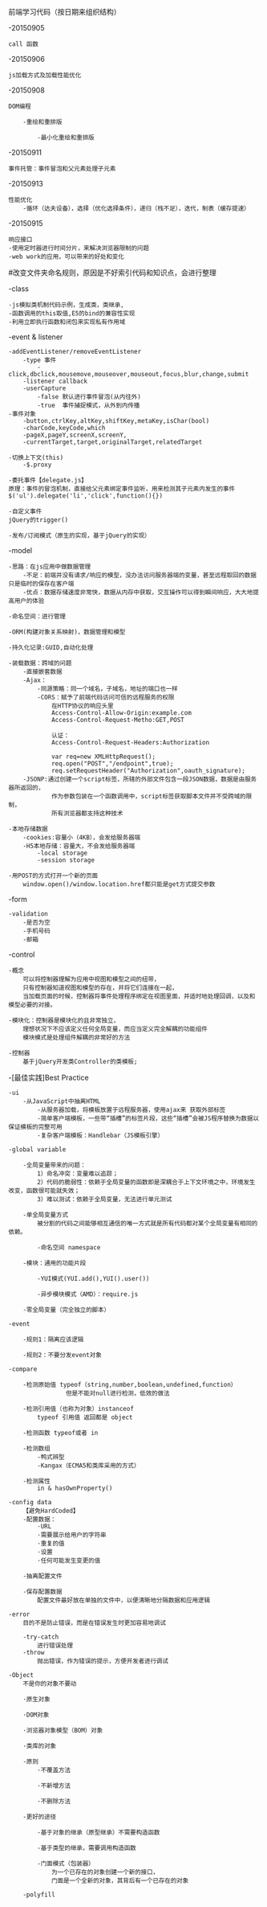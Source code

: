 前端学习代码（按日期来组织结构）

-20150905

	call 函数

-20150906

	js加载方式及加载性能优化

-20150908

	DOM编程

		-重绘和重排版

			-最小化重绘和重排版

-20150911

	事件托管：事件冒泡和父元素处理子元素

-20150913

	性能优化
		-循环（达夫设备），选择（优化选择条件），递归（栈不足），迭代，制表（缓存提速）

-20150915

	响应接口
	-使用定时器进行时间分片，来解决浏览器限制的问题
	-web work的应用，可以带来的好处和变化

#改变文件夹命名规则，原因是不好索引代码和知识点，会进行整理

-class

	-js模拟类机制代码示例，生成类，类继承,
	-函数调用的this取值,E5的bind的兼容性实现
	-利用立即执行函数和闭包来实现私有作用域

-event & listener

	-addEventListener/removeEventListener
		-type 事件
			-click,dbclick,mousemove,mouseover,mouseout,focus,blur,change,submit
		-listener callback
		-userCapture
			-false 默认进行事件冒泡(从内往外)
			-true  事件捕捉模式，从外到内传播
	-事件对象
		-button,ctrlKey,altKey,shiftKey,metaKey,isChar(bool)
		-charCode,keyCode,which
		-pageX,pageY,screenX,screenY,
		-currentTarget,target,originalTarget,relatedTarget

	-切换上下文(this)
		-$.proxy

	-委托事件【delegate.js】
	原理：事件的冒泡机制，直接给父元素绑定事件监听，用来检测其子元素内发生的事件
	$('ul').delegate('li','click',function(){})

	-自定义事件
	jQuery的trigger()

	-发布/订阅模式（原生的实现，基于jQuery的实现）

-model

	-思路：在js应用中做数据管理
		-不足：前端并没有请求/响应的模型，没办法访问服务器端的变量，甚至远程取回的数据只是临时的保存在客户端
		-优点：数据存储速度非常快，数据从内存中获取，交互操作可以得到瞬间响应，大大地提高用户的体验

	-命名空间：进行管理

	-ORM(构建对象关系映射)，数据管理和模型

	-持久化记录:GUID,自动化处理

	-装载数据：跨域的问题
		-直接嵌套数据
		-Ajax：
			-同源策略：同一个域名，子域名，地址的端口也一样
			-CORS：赋予了前端代码访问可信的远程服务的权限
				在HTTP协议的响应头里
				Access-Control-Allow-Origin:example.com
				Access-Control-Request-Metho:GET,POST

				认证：
				Access-Control-Request-Headers:Authorization

				var req=new XMLHttpRequest();
				req.open("POST","/endpoint",true);
				req.setRequestHeader("Authorization",oauth_signature);
		-JSONP:通过创建一个script标签，所辖的外部文件包含一段JSON数据，数据是由服务器所返回的，
				作为参数包装在一个函数调用中，script标签获取脚本文件并不受跨域的限制，
				所有浏览器都支持这种技术

	-本地存储数据
		-cookies:容量小（4KB），会发给服务器端
		-H5本地存储：容量大，不会发给服务器端
			-local storage
			-session storage

	-用POST的方式打开一个新的页面
		window.open()/window.location.href都只能是get方式提交参数

-form

	-validation
		-是否为空
		-手机号码
		-邮箱

-control

	-概念
		可以将控制器理解为应用中视图和模型之间的纽带，
		只有控制器知道视图和模型的存在，并将它们连接在一起，
		当加载页面的时候，控制器将事件处理程序绑定在视图里面，并适时地处理回调，以及和模型必要的对接。

	-模块化：控制器是模块化的且非常独立，
		理想状况下不应该定义任何全局变量，而应当定义完全解耦的功能组件
		模块模式是处理组件解耦的非常好的方法

	-控制器
		基于jQuery开发类Controller的类模板;

-[最佳实践]Best Practice

	-ui
		-从JavaScript中抽离HTML
			-从服务器加载，将模板放置于远程服务器，使用ajax来	获取外部标签
			-简单客户端模板，一些带“插槽”的标签片段，这些“插槽”会被JS程序替换为数据以保证模板的完整可用
			-复杂客户端模板：Handlebar（JS模板引擎）

	-global variable

		-全局变量带来的问题：
			1）命名冲突：变量难以追踪；
			2）代码的脆弱性：依赖于全局变量的函数即是深耦合于上下文环境之中，环境发生改变，函数很可能就失效；
			3）难以测试：依赖于全局变量，无法进行单元测试

		-单全局变量方式
			被分割的代码之间能够相互通信的唯一方式就是所有代码都对某个全局变量有相同的依赖。

			-命名空间 namespace

		-模块：通用的功能片段

			-YUI模式(YUI.add(),YUI().user())

			-异步模块模式（AMD）：require.js

		-零全局变量（完全独立的脚本）

	-event

		-规则1：隔离应该逻辑

		-规则2：不要分发event对象

	-compare

		-检测原始值 typeof（string,number,boolean,undefined,function）
					但是不能对null进行检测，低效的做法

		-检测引用值（也称为对象）instanceof
			typeof 引用值 返回都是 object

		-检测函数 typeof或者 in

		-检测数组
			-鸭式辨型
			-Kangax（ECMA5和类库采用的方式）

		-检测属性
			in & hasOwnProperty()

	-config data
		【避免HardCoded】
		-配置数据：
			·URL
			·需要展示给用户的字符串
			·重复的值
			·设置
			·任何可能发生变更的值

		-抽离配置文件

		-保存配置数据
			配置文件最好放在单独的文件中，以便清晰地分隔数据和应用逻辑

	-error
		目的不是防止错误，而是在错误发生时更加容易地调试

		-try-catch
			进行错误处理
		-throw
			抛出错误，作为错误的提示，方便开发者进行调试

	-Object
		不是你的对象不要动

		·原生对象

		·DOM对象

		·浏览器对象模型（BOM）对象

		·类库的对象

		-原则
			·不覆盖方法

			·不新增方法

			·不删除方法

		-更好的途径

			-基于对象的继承（原型继承）不需要构造函数

			-基于类型的继承，需要调用构造函数

			-门面模式（包装器）
				为一个已存在的对象创建一个新的接口，
				门面是一个全新的对象，其背后有一个已存在的对象

		-polyfill